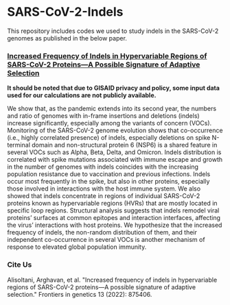 # SARS-CoV-2-Indels
This repository includes codes we used to study indels in the SARS-CoV-2 genomes as published in the below paper. 

### [Increased Frequency of Indels in Hypervariable Regions of SARS-CoV-2 Proteins—A Possible Signature of Adaptive Selection](https://www.frontiersin.org/journals/genetics/articles/10.3389/fgene.2022.875406/full)


**It should be noted that due to GISAID privacy and policy, some input data used for our calculations are not publicly available.**

We show that, as the pandemic extends into its second year, the numbers and ratio of genomes with in-frame insertions and deletions (indels) increase significantly, especially among the variants of concern (VOCs). Monitoring of the SARS-CoV-2 genome evolution shows that co-occurrence (i.e., highly correlated presence) of indels, especially deletions on spike N-terminal domain and non-structural protein 6 (NSP6) is a shared feature in several VOCs such as Alpha, Beta, Delta, and Omicron. Indels distribution is correlated with spike mutations associated with immune escape and growth in the number of genomes with indels coincides with the increasing population resistance due to vaccination and previous infections. Indels occur most frequently in the spike, but also in other proteins, especially those involved in interactions with the host immune system. We also showed that indels concentrate in regions of individual SARS-CoV-2 proteins known as hypervariable regions (HVRs) that are mostly located in specific loop regions. Structural analysis suggests that indels remodel viral proteins’ surfaces at common epitopes and interaction interfaces, affecting the virus’ interactions with host proteins. We hypothesize that the increased frequency of indels, the non-random distribution of them, and their independent co-occurrence in several VOCs is another mechanism of response to elevated global population immunity.

### Cite Us
Alisoltani, Arghavan, et al. "Increased frequency of indels in hypervariable regions of SARS-CoV-2 proteins—A possible signature of adaptive selection." Frontiers in genetics 13 (2022): 875406.
